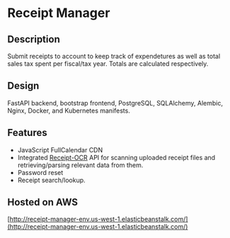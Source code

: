 # Receipt Manager

## Description

Submit receipts to account to keep track of expendetures as well as total sales tax spent per fiscal/tax year.
Totals are calculated respectively.

## Design

FastAPI backend, bootstrap frontend, PostgreSQL, SQLAlchemy, Alembic, Nginx, Docker, and Kubernetes manifests.

## Features

- JavaScript FullCalendar CDN
- Integrated [Receipt-OCR](https://github.com/Asprise/receipt-ocr) API for scanning uploaded receipt files and retrieving/parsing relevant data from them.
- Password reset
- Receipt search/lookup.

## Hosted on AWS

[http://receipt-manager-env.us-west-1.elasticbeanstalk.com/](http://receipt-manager-env.us-west-1.elasticbeanstalk.com/)
